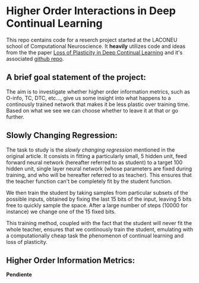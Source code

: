 # Higher Order Interactions in Deep Continual Learning

This repo centains code for a reserch project started at the LACONEU school of Computational Neuroscience. It **heavily** utilizes code and ideas from the the paper [Loss of Plasticity in Deep Continual Learning](https://doi.org/10.1038/s41586-024-07711-7) and it's associated [github repo](https://github.com/shibhansh/loss-of-plasticity/tree/main).

## A brief goal statement of the project:

The aim is to investigate whether higher order information metrics, such as O-info, TC, DTC, etc..., give us some insight into what happens to a continously trained network that makes it be less plastic over training time. Based on what we see we can choose whether to leave it at that or go further.

## Slowly Changing Regression:

The task to study is the _slowly changing regression_ mentioned in the original article. It consists in fitting a particularly small, 5 hidden unit, feed forward neural network (hereafter referred to as student) to a target 100 hidden unit, single layer neural network (whose parameters are fixed during training, and who will be hereafter referred to as teacher). This ensures that the teacher function can't be completely fit by the student function. 

We then train the student by taking samples from particular subsets of the possible inputs, obtained by fixing the last 15 bits of the input, leaving 5 bits free to quickly sample the space. After a large number of steps (10000 for instance) we change one of the 15 fixed bits. 

This training method, coupled with the fact that the student will never fit the whole teacher, ensures that we continously train the student, emulating with a computationally cheap task the phenomenon of continual learning and loss of plasticity.

## Higher Order Information Metrics:

**Pendiente**
